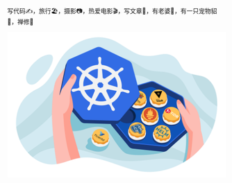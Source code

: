 
写代码:writing_hand:，旅行:beach_umbrella:，摄影:camera:，热爱电影:clapper:，写文章:book:，有老婆:girl:，有一只宠物貂:skunk:，禅修:pray:

<img src="https://github.com/vkiller/vkiller/blob/master/assets/6e5bf4b83a68233396c5d1baf7878cbb.svg" width="680" />


